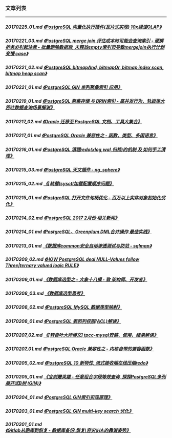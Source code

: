 ### 文章列表  
----  
##### 20170225_01.md   [《PostgreSQL 向量化执行插件(瓦片式实现) 10x提速OLAP》](20170225_01.md)  
##### 20170221_03.md   [《PostgreSQL merge join 评估成本时可能会查询索引 - 硬解析务必引起注意 - 批量删除数据后, 未释放empty索引页导致mergejoin执行计划变慢 case》](20170221_03.md)  
##### 20170221_02.md   [《PostgreSQL bitmapAnd, bitmapOr, bitmap index scan, bitmap heap scan》](20170221_02.md)  
##### 20170221_01.md   [《PostgreSQL GIN 单列聚集索引 应用》](20170221_01.md)  
##### 20170219_01.md   [《PostgreSQL 聚集存储 与 BRIN索引 - 高并发行为、轨迹类大吞吐数据查询场景解说》](20170219_01.md)  
##### 20170217_02.md   [《Oracle 迁移至 PostgreSQL 文档、工具大集合》](20170217_02.md)  
##### 20170217_01.md   [《PostgreSQL Oracle 兼容性之 - 函数、类型、多国语言》](20170217_01.md)  
##### 20170216_01.md   [《PostgreSQL 清理redo(xlog,wal,归档)的机制 及 如何手工清理》](20170216_01.md)  
##### 20170215_03.md   [《PostgreSQL 天文插件 - pg_sphere》](20170215_03.md)  
##### 20170215_02.md   [《[转载]sysctl加载配置顺序问题》](20170215_02.md)  
##### 20170215_01.md   [《PostgreSQL 打开文件句柄优化 - 百万以上实体对象初始化优化》](20170215_01.md)  
##### 20170214_02.md   [《PostgreSQL 2017 2月份 相关新闻》](20170214_02.md)  
##### 20170214_01.md   [《PostgreSQL、Greenplum DML合并操作 最佳实践》](20170214_01.md)  
##### 20170213_01.md   [《数据库common安全自动渗透测试与防范 - sqlmap》](20170213_01.md)  
##### 20170209_02.md   [《HOW PostgreSQL deal NULL-Values follow Three|ternary valued logic RULE》](20170209_02.md)  
##### 20170209_01.md   [《数据库选型之 - 大象十八摸 - 致 架构师、开发者》](20170209_01.md)  
##### 20170208_03.md   [《数据库选型思考》](20170208_03.md)  
##### 20170208_02.md   [《PostgreSQL MySQL 数据类型映射》](20170208_02.md)  
##### 20170208_01.md   [《PostgreSQL 表和列权限(ACL)解读》](20170208_01.md)  
##### 20170207_02.md   [《[转自叶大师博文] tpcc-mysql安装、使用、结果解读》](20170207_02.md)  
##### 20170207_01.md   [《PostgreSQL Oracle 兼容性之 - 内核自带的兼容函数》](20170207_01.md)  
##### 20170205_02.md   [《PostgreSQL 10 新特性, 流式接收端在线压缩redo》](20170205_02.md)  
##### 20170205_01.md   [《宝剑赠英雄 - 任意组合字段等效查询, 探探PostgreSQL多列展开式B树 (GIN)》](20170205_01.md)  
##### 20170204_01.md   [《PostgreSQL GIN索引实现原理》](20170204_01.md)  
##### 20170203_01.md   [《PostgreSQL GIN multi-key search 优化》](20170203_01.md)  
##### 20170201_01.md   [《Gitlab从删库到恢复 - 数据库备份\恢复\容灾\HA的靠谱姿势》](20170201_01.md)  
